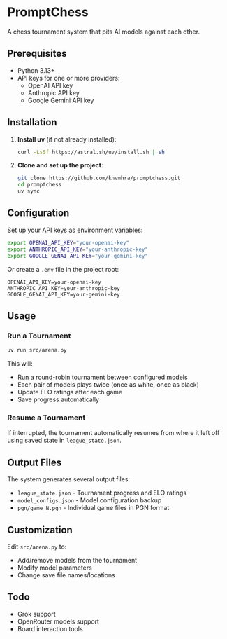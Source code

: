 # PromptChess

A chess tournament system that pits AI models against each other.

## Prerequisites

- Python 3.13+
- API keys for one or more providers:
  - OpenAI API key
  - Anthropic API key
  - Google Gemini API key

## Installation

1. **Install uv** (if not already installed):
   ```bash
   curl -LsSf https://astral.sh/uv/install.sh | sh
   ```

2. **Clone and set up the project**:
   ```bash
   git clone https://github.com/knvmhra/promptchess.git
   cd promptchess
   uv sync
   ```

## Configuration

Set up your API keys as environment variables:

```bash
export OPENAI_API_KEY="your-openai-key"
export ANTHROPIC_API_KEY="your-anthropic-key"
export GOOGLE_GENAI_API_KEY="your-gemini-key"
```

Or create a `.env` file in the project root:
```
OPENAI_API_KEY=your-openai-key
ANTHROPIC_API_KEY=your-anthropic-key
GOOGLE_GENAI_API_KEY=your-gemini-key
```

## Usage

### Run a Tournament

```bash
uv run src/arena.py
```

This will:
- Run a round-robin tournament between configured models
- Each pair of models plays twice (once as white, once as black)
- Update ELO ratings after each game
- Save progress automatically

### Resume a Tournament

If interrupted, the tournament automatically resumes from where it left off using saved state in `league_state.json`.

## Output Files

The system generates several output files:

- `league_state.json` - Tournament progress and ELO ratings
- `model_configs.json` - Model configuration backup
- `pgn/game_N.pgn` - Individual game files in PGN format

## Customization

Edit `src/arena.py` to:
- Add/remove models from the tournament
- Modify model parameters
- Change save file names/locations

## Todo

- Grok support
- OpenRouter models support
- Board interaction tools
